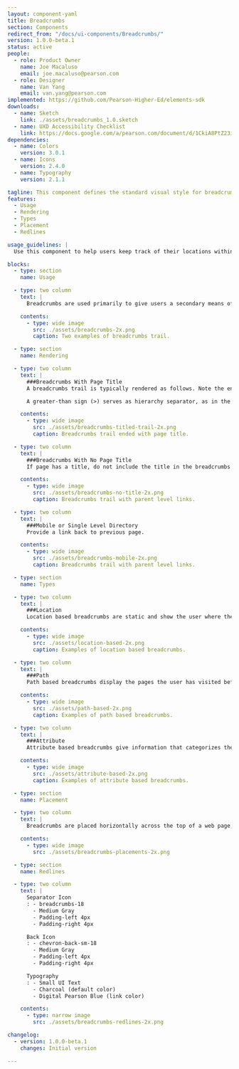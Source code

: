 ```yaml
---
layout: component-yaml
title: Breadcrumbs
section: Components
redirect_from: "/docs/ui-components/Breadcrumbs/"
version: 1.0.0-beta.1
status: active
people:
  - role: Product Owner
    name: Joe Macaluso
    email: joe.macaluso@pearson.com
  - role: Designer
    name: Van Yang
    email: van.yang@pearson.com
implemented: https://github.com/Pearson-Higher-Ed/elements-sdk
downloads:
  - name: Sketch
    link: ./assets/breadcrumbs_1.0.sketch
  - name: UXD Accessibility Checklist
    link: https://docs.google.com/a/pearson.com/document/d/1CkiA8PtZ23itHbAuc_LczZk5ulojSp6G95aE8lUyFL8/edit?usp=sharing
dependencies:
  - name: Colors
    version: 3.0.1
  - name: Icons
    version: 2.4.0
  - name: Typography
    version: 2.1.1

tagline: This component defines the standard visual style for breadcrumbs.
features:
  - Usage
  - Rendering
  - Types
  - Placement
  - Redlines

usage_guidelines: |
  Use this component to help users keep track of their locations within a website.

blocks:
  - type: section
    name: Usage

  - type: two column
    text: |
      Breadcrumbs are used primarily to give users a secondary means of navigating a website. They provide a trail of links for the user to follow back to the starting or entry point. Typically, breadcrumbs display a hierarchy of the current page in relation to the website's structure or display the pages the user has visited before arriving on the current page.

    contents:
      - type: wide image
        src: ./assets/breadcrumbs-2x.png
        caption: Two examples of breadcrumbs trail.

  - type: section
    name: Rendering

  - type: two column
    text: |
      ###Breadcrumbs With Page Title
      A breadcrumbs trail is typically rendered as follows. Note the end of the trail, the page currently being viewed is displayed as a non-link.

      A greater-than sign (>) serves as hierarchy separator, as in the format of Parent page > Child page.

    contents:
      - type: wide image
        src: ./assets/breadcrumbs-titled-trail-2x.png
        caption: Breadcrumbs trail ended with page title.

  - type: two column
    text: |
      ###Breadcrumbs With No Page Title
      If page has a title, do not include the title in the breadcrumbs to avoid redundancy.

    contents:
      - type: wide image
        src: ./assets/breadcrumbs-no-title-2x.png
        caption: Breadcrumbs trail with parent level links.

  - type: two column
    text: |
      ###Mobile or Single Level Directory
      Provide a link back to previous page.

    contents:
      - type: wide image
        src: ./assets/breadcrumbs-mobile-2x.png
        caption: Breadcrumbs trail with parent level links.

  - type: section
    name: Types

  - type: two column
    text: |
      ###Location
      Location based breadcrumbs are static and show the user where the page is located in the website's hierarchy. Best used for navigation schemes that have multiple levels (usually more than two levels).

    contents:
      - type: wide image
        src: ./assets/location-based-2x.png
        caption: Examples of location based breadcrumbs.

  - type: two column
    text: |
      ###Path
      Path based breadcrumbs display the pages the user has visited before arriving on the current page.

    contents:
      - type: wide image
        src: ./assets/path-based-2x.png
        caption: Examples of path based breadcrumbs.

  - type: two column
    text: |
      ###Attribute
      Attribute based breadcrumbs give information that categorizes the current page.

    contents:
      - type: wide image
        src: ./assets/attribute-based-2x.png
        caption: Examples of attribute based breadcrumbs.

  - type: section
    name: Placement

  - type: two column
    text: |
      Breadcrumbs are placed horizontally across the top of a web page, often below navigation or application header.

    contents:
      - type: wide image
        src: ./assets/breadcrumbs-placements-2x.png

  - type: section
    name: Redlines

  - type: two column
    text: |
      Separator Icon
      : - breadcrumbs-18
        - Medium Gray
        - Padding-left 4px
        - Padding-right 4px

      Back Icon
      : - chevron-back-sm-18
        - Medium Gray
        - Padding-left 4px
        - Padding-right 4px

      Typography
      : - Small UI Text
        - Charcoal (default color)
        - Digital Pearson Blue (link color)

    contents:
      - type: narrow image
        src: ./assets/breadcrumbs-redlines-2x.png

changelog:
  - version: 1.0.0-beta.1
    changes: Initial version

---
```

